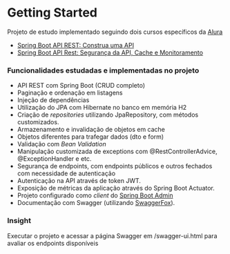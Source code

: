 # Getting Started
Projeto de estudo implementado seguindo dois cursos específicos da [Alura](https://www.alura.com.br/)
* [Spring Boot API REST: Construa uma API](https://www.alura.com.br/curso-online-spring-boot-api-rest)
* [Spring Boot API Rest: Segurança da API, Cache e Monitoramento](https://www.alura.com.br/curso-online-spring-boot-seguranca-cache-monitoramento)

### Funcionalidades estudadas e implementadas no projeto
* API REST com Spring Boot (CRUD completo)
* Paginação e ordenação em listagens
* Injeção de dependências
* Utilização do JPA com Hibernate no banco em memória H2
* Criação de _repositories_ utilizando JpaRepository, com métodos customizados.
* Armazenamento e invalidação de objetos em cache
* Objetos diferentes para trafegar dados (dto e form)
* Validação com _Bean Validation_
* Manipulação customizada de exceptions com @RestControllerAdvice, @ExceptionHandler e etc.
* Segurança de endpoints, com endpoints públicos e outros fechados com necessidade de autenticação
* Autenticação na API através de token JWT.
* Exposição de métricas da aplicação através do Spring Boot Actuator.
* Projeto configurado como _client_ do [Spring Boot Admin](https://github.com/codecentric/spring-boot-admin)
* Documentação com Swagger (utilizando [SwaggerFox](http://springfox.github.io/springfox/)).

### Insight
Executar o projeto e acessar a página Swagger em /swagger-ui.html para avaliar os endpoints disponíveis

